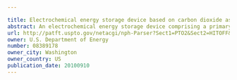 ```yaml
---

title: Electrochemical energy storage device based on carbon dioxide as electroactive species
abstract: An electrochemical energy storage device comprising a primary positive electrode, a negative electrode, and one or more ionic conductors. The ionic conductors ionically connect the primary positive electrode with the negative electrode. The primary positive electrode comprises carbon dioxide (CO) and a means for electrochemically reducing the CO. This means for electrochemically reducing the COcomprises a conductive primary current collector, contacting the CO, whereby the COis reduced upon the primary current collector during discharge. The primary current collector comprises a material to which COand the ionic conductors are essentially non-corrosive. The electrochemical energy storage device uses COas an electroactive species in that the COis electrochemically reduced during discharge to enable the release of electrical energy from the device.
url: http://patft.uspto.gov/netacgi/nph-Parser?Sect1=PTO2&Sect2=HITOFF&p=1&u=%2Fnetahtml%2FPTO%2Fsearch-adv.htm&r=1&f=G&l=50&d=PALL&S1=08389178&OS=08389178&RS=08389178
owner: U.S. Department of Energy
number: 08389178
owner_city: Washington
owner_country: US
publication_date: 20100910
---
```


